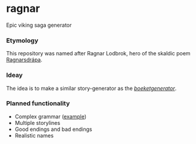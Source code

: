 # ragnar
Epic viking saga generator

### Etymology
This repository was named after Ragnar Lodbrok, hero of the skaldic poem [Ragnarsdrápa](http://en.wikipedia.org/wiki/Ragnarsdr%C3%A1pa).

### Ideay
The idea is to make a similar story-generator as the [_boeketgenerator_](http://www.agfl.cs.ru.nl/boeket/).

### Planned functionality
* Complex grammar ([example](http://www.agfl.cs.ru.nl/boeket/boeket.txt))
* Multiple storylines
* Good endings and bad endings
* Realistic names
